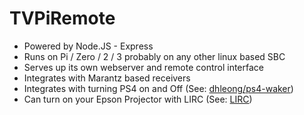 # TVPiRemote

  - Powered by Node.JS - Express
  - Runs on Pi / Zero / 2 / 3 probably on any other linux based SBC
  - Serves up its own webserver and remote control interface
  - Integrates with Marantz based receivers
  - Integrates with turning PS4 on and Off (See: [dhleong/ps4-waker](https://github.com/dhleong/ps4-waker))
  - Can turn on your Epson Projector with LIRC (See: [LIRC](http://www.lirc.org/))


